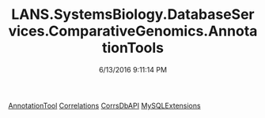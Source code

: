 ﻿---
title: LANS.SystemsBiology.DatabaseServices.ComparativeGenomics.AnnotationTools
date: 6/13/2016 9:11:14 PM
---

[AnnotationTool](T-LANS.SystemsBiology.DatabaseServices.ComparativeGenomics.AnnotationTools.AnnotationTool.html)
[Correlations](T-LANS.SystemsBiology.DatabaseServices.ComparativeGenomics.AnnotationTools.Correlations.html)
[CorrsDbAPI](T-LANS.SystemsBiology.DatabaseServices.ComparativeGenomics.AnnotationTools.CorrsDbAPI.html)
[MySQLExtensions](T-LANS.SystemsBiology.DatabaseServices.ComparativeGenomics.AnnotationTools.MySQLExtensions.html)
